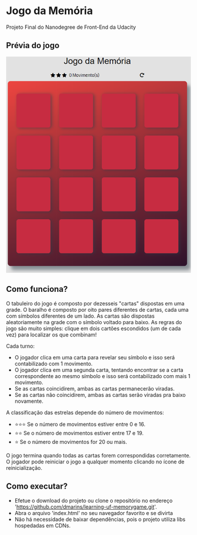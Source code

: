 # Jogo da Memória

Projeto Final do Nanodegree de Front-End da Udacity

## Prévia do jogo

<img src="img/example.png" alt="Visualização do jogo">

## Como funciona?

O tabuleiro do jogo é composto por dezesseis "cartas" dispostas em uma grade. O baralho é composto por oito pares diferentes de cartas, cada uma com símbolos diferentes de um lado. As cartas são dispostas aleatoriamente na grade com o símbolo voltado para baixo.
As regras do jogo são muito simples: clique em dois cartões escondidos (um de cada vez) para localizar os que combinam!

Cada turno:

- O jogador clica em uma carta para revelar seu símbolo e isso será contabilizado com 1 movimento.
- O jogador clica em uma segunda carta, tentando encontrar se a carta correspondente ao mesmo símbolo e isso será contabilizado com mais 1 movimento.
- Se as cartas coincidirem, ambas as cartas permanecerão viradas.
- Se as cartas não coincidirem, ambas as cartas serão viradas pra baixo novamente.

A classificação das estrelas depende do número de movimentos:

- :star::star::star: Se o número de movimentos estiver entre 0 e 16.
- :star::star: Se o número de movimentos estiver entre 17 e 19.
- :star: Se o número de movimentos for 20 ou mais.

O jogo termina quando todas as cartas forem correspondidas corretamente.
O jogador pode reiniciar o jogo a qualquer momento clicando no ícone de reinicialização.

## Como executar?

- Efetue o download do projeto ou clone o repositório no endereço 'https://github.com/dmarins/learning-uf-memorygame.git'.
- Abra o arquivo 'index.html' no seu navegador favorito e se divirta
- Não há necessidade de baixar dependências, pois o projeto utiliza libs hospedadas em CDNs.
